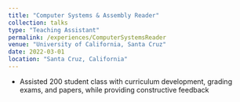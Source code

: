 ```yaml
---
title: "Computer Systems & Assembly Reader"
collection: talks
type: "Teaching Assistant"
permalink: /experiences/ComputerSystemsReader
venue: "University of California, Santa Cruz"
date: 2022-03-01
location: "Santa Cruz, California"
---
```


-  Assisted 200 student class with curriculum development, grading exams, and papers, while providing constructive feedback